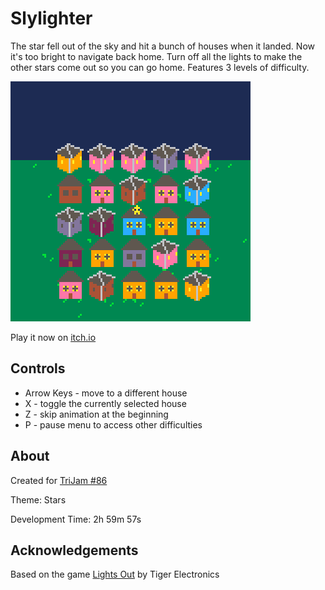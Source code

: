 # Slylighter
The star fell out of the sky and hit a bunch of houses when it landed. Now it's too bright to navigate back home. Turn off all the lights to make the other stars come out so you can go home. Features 3 levels of difficulty.

[![Star in the middle of 5x5 grid of houses](screenshots/cover.png)](https://caterpillargames.itch.io/slylighter)

Play it now on [itch.io](https://caterpillargames.itch.io/slylighter)

## Controls
* Arrow Keys - move to a different house
* X - toggle the currently selected house
* Z - skip animation at the beginning
* P - pause menu to access other difficulties




## About
Created for [TriJam #86](https://itch.io/jam/trijam-86/entries)

Theme: Stars

Development Time: 2h 59m 57s

## Acknowledgements
Based on the game [Lights Out](https://en.wikipedia.org/wiki/Lights_Out_(game)) by Tiger Electronics

